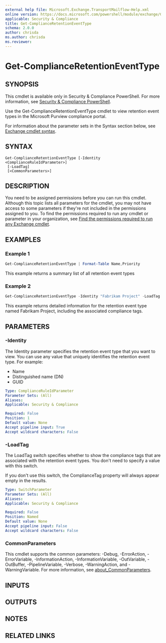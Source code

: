 ```yaml
---
external help file: Microsoft.Exchange.TransportMailflow-Help.xml
online version: https://docs.microsoft.com/powershell/module/exchange/Get-ComplianceRetentionEventType
applicable: Security & Compliance
title: Get-ComplianceRetentionEventType
schema: 2.0.0
author: chrisda
ms.author: chrisda
ms.reviewer:
---
```


# Get-ComplianceRetentionEventType

## SYNOPSIS
This cmdlet is available only in Security & Compliance PowerShell. For more information, see [Security & Compliance PowerShell](https://docs.microsoft.com/powershell/exchange/scc-powershell).

Use the Get-ComplianceRetentionEventType cmdlet to view retention event types in the Microsoft Purview compliance portal.

For information about the parameter sets in the Syntax section below, see [Exchange cmdlet syntax](https://docs.microsoft.com/powershell/exchange/exchange-cmdlet-syntax).

## SYNTAX

```
Get-ComplianceRetentionEventType [-Identity <ComplianceRuleIdParameter>]
 [-LoadTag]
 [<CommonParameters>]
```

## DESCRIPTION
You need to be assigned permissions before you can run this cmdlet. Although this topic lists all parameters for the cmdlet, you may not have access to some parameters if they're not included in the permissions assigned to you. To find the permissions required to run any cmdlet or parameter in your organization, see [Find the permissions required to run any Exchange cmdlet](https://docs.microsoft.com/powershell/exchange/find-exchange-cmdlet-permissions).

## EXAMPLES

### Example 1
```powershell
Get-ComplianceRetentionEventType | Format-Table Name,Priority
```

This example returns a summary list of all retention event types

### Example 2
```powershell
Get-ComplianceRetentionEventType -Identity "Fabrikam Project" -LoadTag
```

This example returns detailed information for the retention event type named Fabrikam Project, including the associated compliance tags.

## PARAMETERS

### -Identity
The Identity parameter specifies the retention event type that you want to view. You can use any value that uniquely identifies the retention event type. For example:

- Name
- Distinguished name (DN)
- GUID

```yaml
Type: ComplianceRuleIdParameter
Parameter Sets: (All)
Aliases:
Applicable: Security & Compliance

Required: False
Position: 1
Default value: None
Accept pipeline input: True
Accept wildcard characters: False
```

### -LoadTag
The LoadTag switch specifies whether to show the compliance tags that are associated with the retention event types. You don't need to specify a value with this switch.

If you don't use this switch, the ComplianceTag property will always appear empty in the results.

```yaml
Type: SwitchParameter
Parameter Sets: (All)
Aliases:
Applicable: Security & Compliance

Required: False
Position: Named
Default value: None
Accept pipeline input: False
Accept wildcard characters: False
```

### CommonParameters
This cmdlet supports the common parameters: -Debug, -ErrorAction, -ErrorVariable, -InformationAction, -InformationVariable, -OutVariable, -OutBuffer, -PipelineVariable, -Verbose, -WarningAction, and -WarningVariable. For more information, see [about_CommonParameters](https://go.microsoft.com/fwlink/p/?LinkID=113216).

## INPUTS

## OUTPUTS

## NOTES

## RELATED LINKS
